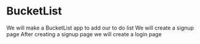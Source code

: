 # BucketList
We will make a BucketList app to add our to do list
We will create a signup page 
After creating a signup page we will create a login page
